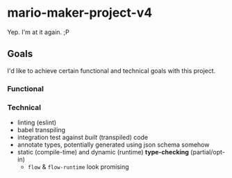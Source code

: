 # mario-maker-project-v4

Yep. I'm at it again. ;P

## Goals

I'd like to achieve certain functional and technical goals with this project.

### Functional

### Technical

- linting (eslint)
- babel transpiling
- integration test against _built_ (transpiled) code
- annotate types, potentially generated using json schema somehow
- static (compile-time) and dynamic (runtime) **type-checking** (partial/opt-in)
    - `flow` & `flow-runtime` look promising